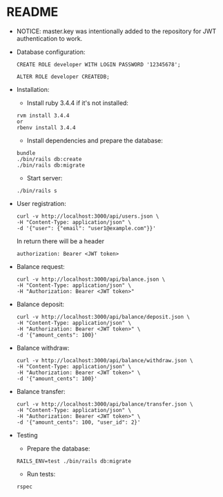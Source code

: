 # README

* NOTICE: master.key was intentionally added to the repository for JWT authentication to work.

* Database configuration:
  ```
  CREATE ROLE developer WITH LOGIN PASSWORD '12345678';
  ```
  ```
  ALTER ROLE developer CREATEDB;
  ```
  
* Installation:
  * Install ruby 3.4.4 if it's not installed:
  ```
  rvm install 3.4.4
  or
  rbenv install 3.4.4
  ```
  * Install dependencies and prepare the database:
  ```
  bundle
  ./bin/rails db:create
  ./bin/rails db:migrate
  ```
  * Start server:
  ```
  ./bin/rails s
  ```

* User registration:
  ```
  curl -v http://localhost:3000/api/users.json \
  -H "Content-Type: application/json" \
  -d '{"user": {"email": "user1@example.com"}}'
  ```
  In return there will be a header
  ```
  authorization: Bearer <JWT token>
  ```
* Balance request:
  ```
  curl -v http://localhost:3000/api/balance.json \
  -H "Content-Type: application/json" \
  -H "Authorization: Bearer <JWT token>"
  ```
* Balance deposit:
  ```
  curl -v http://localhost:3000/api/balance/deposit.json \
  -H "Content-Type: application/json" \
  -H "Authorization: Bearer <JWT token>" \
  -d '{"amount_cents": 100}'
  ```

* Balance withdraw:
  ```
  curl -v http://localhost:3000/api/balance/withdraw.json \
  -H "Content-Type: application/json" \
  -H "Authorization: Bearer <JWT token>" \
  -d '{"amount_cents": 100}'
  ```
* Balance transfer:
  ```
  curl -v http://localhost:3000/api/balance/transfer.json \
  -H "Content-Type: application/json" \
  -H "Authorization: Bearer <JWT token>" \
  -d '{"amount_cents": 100, "user_id": 2}'
  ```

* Testing
  * Prepare the database:
  ```
  RAILS_ENV=test ./bin/rails db:migrate
  ```
  * Run tests:
  ```
  rspec
  ```